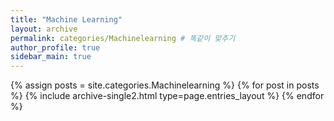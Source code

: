 ```yaml
---
title: "Machine Learning"
layout: archive
permalink: categories/Machinelearning # 똑같이 맞추기
author_profile: true 
sidebar_main: true
---
```



{% assign posts = site.categories.Machinelearning %} 
{% for post in posts %} {% include archive-single2.html type=page.entries_layout %} {% endfor %}


